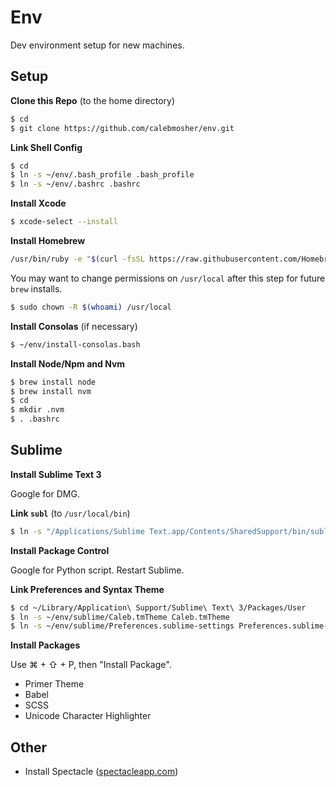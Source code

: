 # Env

Dev environment setup for new machines.

## Setup

**Clone this Repo** (to the home directory)

```bash
$ cd
$ git clone https://github.com/calebmosher/env.git
```

**Link Shell Config**

```bash
$ cd
$ ln -s ~/env/.bash_profile .bash_profile
$ ln -s ~/env/.bashrc .bashrc
```

**Install Xcode**

```bash
$ xcode-select --install
```

**Install Homebrew**

```bash
/usr/bin/ruby -e "$(curl -fsSL https://raw.githubusercontent.com/Homebrew/install/master/install)"
```

You may want to change permissions on `/usr/local` after this step for future `brew` installs.

```bash
$ sudo chown -R $(whoami) /usr/local
```

**Install Consolas** (if necessary)

```bash
$ ~/env/install-consolas.bash
```

**Install Node/Npm and Nvm**

```bash
$ brew install node
$ brew install nvm
$ cd
$ mkdir .nvm
$ . .bashrc
```

## Sublime

**Install Sublime Text 3**

Google for DMG.

**Link `subl`** (to `/usr/local/bin`)

```bash
$ ln -s "/Applications/Sublime Text.app/Contents/SharedSupport/bin/subl" /usr/local/bin/subl
```

**Install Package Control**

Google for Python script. Restart Sublime.

**Link Preferences and Syntax Theme**

```bash
$ cd ~/Library/Application\ Support/Sublime\ Text\ 3/Packages/User
$ ln -s ~/env/sublime/Caleb.tmTheme Caleb.tmTheme
$ ln -s ~/env/sublime/Preferences.sublime-settings Preferences.sublime-settings
```

**Install Packages**

Use ⌘ + ⇧ + P, then "Install Package".

* Primer Theme
* Babel
* SCSS
* Unicode Character Highlighter

## Other

* Install Spectacle ([spectacleapp.com](http://spectacleapp.com))

